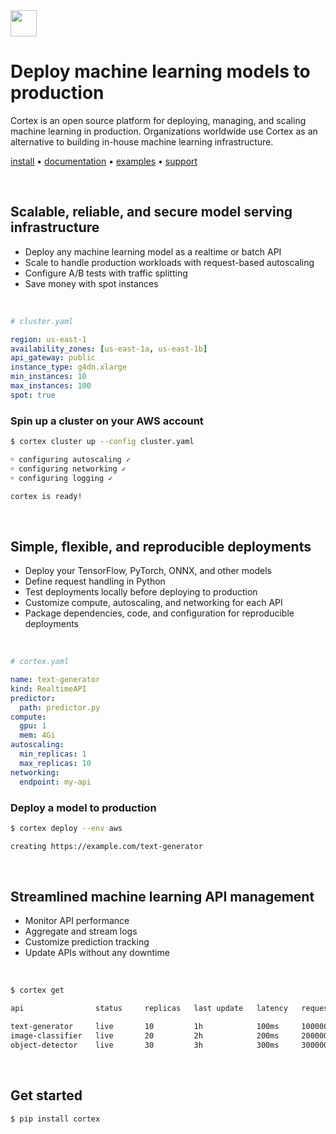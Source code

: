 <!-- Delete on release branches -->
<img src='https://s3-us-west-2.amazonaws.com/cortex-public/logo.png' height='42'>

<br>

# Deploy machine learning models to production

Cortex is an open source platform for deploying, managing, and scaling machine learning in production. Organizations worldwide use Cortex as an alternative to building in-house machine learning infrastructure.

<!-- Delete on release branches -->
<!-- CORTEX_VERSION_README_MINOR -->

[install](https://docs.cortex.dev/install) • [documentation](https://docs.cortex.dev) • [examples](https://github.com/cortexlabs/cortex/tree/0.21/examples) • [support](https://gitter.im/cortexlabs/cortex)

<br>

## Scalable, reliable, and secure model serving infrastructure

* Deploy any machine learning model as a realtime or batch API
* Scale to handle production workloads with request-based autoscaling
* Configure A/B tests with traffic splitting
* Save money with spot instances

<br>

```yaml
# cluster.yaml

region: us-east-1
availability_zones: [us-east-1a, us-east-1b]
api_gateway: public
instance_type: g4dn.xlarge
min_instances: 10
max_instances: 100
spot: true
```

### Spin up a cluster on your AWS account

```bash
$ cortex cluster up --config cluster.yaml

￮ configuring autoscaling ✓
￮ configuring networking ✓
￮ configuring logging ✓

cortex is ready!
```

<br>

## Simple, flexible, and reproducible deployments

* Deploy your TensorFlow, PyTorch, ONNX, and other models
* Define request handling in Python
* Test deployments locally before deploying to production
* Customize compute, autoscaling, and networking for each API
* Package dependencies, code, and configuration for reproducible deployments

<br>

```yaml
# cortex.yaml

name: text-generator
kind: RealtimeAPI
predictor:
  path: predictor.py
compute:
  gpu: 1
  mem: 4Gi
autoscaling:
  min_replicas: 1
  max_replicas: 10
networking:
  endpoint: my-api
```

### Deploy a model to production

```bash
$ cortex deploy --env aws

creating https://example.com/text-generator
```

<br>

## Streamlined machine learning API management

* Monitor API performance
* Aggregate and stream logs
* Customize prediction tracking
* Update APIs without any downtime

<br>

```bash
$ cortex get

api                status     replicas   last update   latency   requests

text-generator     live       10         1h            100ms     100000
image-classifier   live       20         2h            200ms     2000000
object-detector    live       30         3h            300ms     30000000
```

<br>

## Get started

```bash
$ pip install cortex
```

